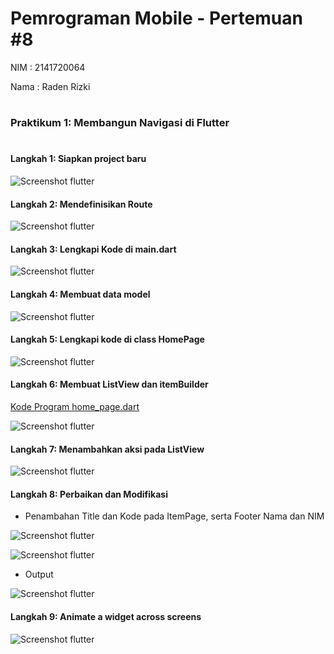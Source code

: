 # Pemrograman Mobile - Pertemuan #8

NIM : 2141720064

Nama : Raden Rizki

#

<h3>Praktikum 1: Membangun Navigasi di Flutter</h3>

#

<h4>Langkah 1: Siapkan project baru</h4>

![Screenshot flutter](docs/langkah_1.png)

<h4>Langkah 2: Mendefinisikan Route</h4>

![Screenshot flutter](docs/langkah_2.png)

<h4>Langkah 3: Lengkapi Kode di main.dart</h4>

![Screenshot flutter](docs/langkah_3.png)

<h4>Langkah 4: Membuat data model</h4>

![Screenshot flutter](docs/langkah_4.png)

<h4>Langkah 5: Lengkapi kode di class HomePage</h4>

![Screenshot flutter](docs/langkah_5.png)

<h4>Langkah 6: Membuat ListView dan itemBuilder</h4>

[Kode Program home_page.dart](src/belanja/lib/backup/home_page.dart)

![Screenshot flutter](docs/langkah_6.png)

<h4>Langkah 7: Menambahkan aksi pada ListView</h4>

![Screenshot flutter](docs/langkah_7.gif)

<h4>Langkah 8: Perbaikan dan Modifikasi</h4>

- Penambahan Title dan Kode pada ItemPage, serta Footer Nama dan NIM

![Screenshot flutter](docs/langkah_8.png)

![Screenshot flutter](docs/langkah_8_1.png)

- Output

![Screenshot flutter](docs/langkah_8_2.gif)

<h4>Langkah 9: Animate a widget across screens</h4>

![Screenshot flutter](docs/langkah_9.gif)
